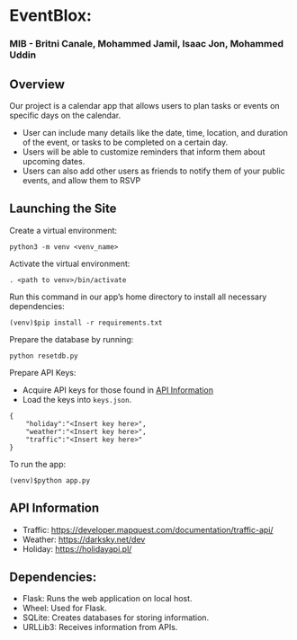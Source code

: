 # EventBlox:
### MIB - Britni Canale, Mohammed Jamil, Isaac Jon, Mohammed Uddin

## Overview
Our project is a calendar app that allows users to plan tasks or events on specific days on the calendar. 
- User can include many details like the date, time, location, and duration of the event, or tasks to be completed on a certain day. 
- Users will be able to customize reminders that inform them about upcoming dates. 
- Users can also add other users as friends to notify them of your public events, and allow them to RSVP

## Launching the Site
Create a virtual environment:
```
python3 -m venv <venv_name>
```

Activate the virtual environment:
```
. <path to venv>/bin/activate
```

Run this command in our app’s home directory to install all necessary dependencies:
```
(venv)$pip install -r requirements.txt
```

Prepare the database by running:
```
python resetdb.py
```

Prepare API Keys:
- Acquire API keys for those found in [API Information](#API-Information)
- Load the keys into `keys.json`.
```
{
    "holiday":"<Insert key here>",
    "weather":"<Insert key here>",
    "traffic":"<Insert key here>"
}
```

To run the app: 
```
(venv)$python app.py
```

## API Information
- Traffic: https://developer.mapquest.com/documentation/traffic-api/
- Weather: https://darksky.net/dev
- Holiday: https://holidayapi.pl/

## Dependencies: 
- Flask: Runs the web application on local host.
- Wheel: Used for Flask.
- SQLite: Creates databases for storing information.
- URLLib3: Receives information from APIs.
